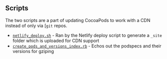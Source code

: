 ## Scripts

The two scripts are a part of updating CocoaPods to work with a CDN instead of only via [`git` repos.

- [`netlify_deploy.sh`](netlify_deploy.sh) - Ran by the Netlify deploy script to generate a `_site` folder which is uploaded for CDN support
- [`create_pods_and_versions_index.rb`](create_pods_and_versions_index.rb) - Echos out the podspecs and their versions for gziping
